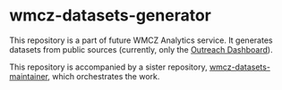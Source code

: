 # wmcz-datasets-generator

This repository is a part of future WMCZ Analytics service. It generates datasets from public sources (currently, only the [Outreach Dashboard](https://outreachdashboard.wmflabs.org/)).

This repository is accompanied by a sister repository, [wmcz-datasets-maintainer](https://github.com/wmcz/wmcz-datasets-maintainer), which orchestrates the work.
